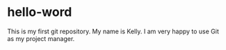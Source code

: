 # hello-word
This is my first git repository. My name is Kelly. I am very happy to use Git as my project manager.
